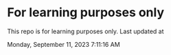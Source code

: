 # For learning purposes only
This repo is for learning purposes only.
Last updated at

Monday, September 11, 2023 7:11:16 AM

